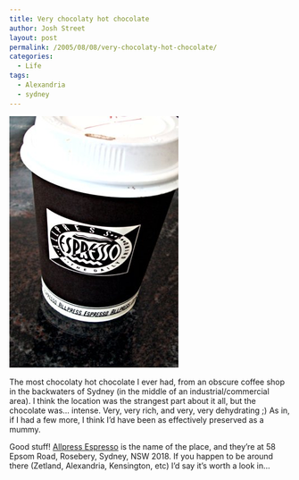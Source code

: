 ```yaml
---
title: Very chocolaty hot chocolate
author: Josh Street
layout: post
permalink: /2005/08/08/very-chocolaty-hot-chocolate/
categories:
  - Life
tags:
  - Alexandria
  - sydney
---
```

![Photo of a cup][1]

The most chocolaty hot chocolate I ever had, from an obscure coffee shop in the backwaters of Sydney (in the middle of an industrial/commercial area). I think the location was the strangest part about it all, but the chocolate was&#8230; intense. Very, very rich, and very, very dehydrating ;) As in, if I had a few more, I think I&#8217;d have been as effectively preserved as a mummy.

Good stuff! [Allpress Espresso][2] is the name of the place, and they&#8217;re at 58 Epsom Road, Rosebery, Sydney, NSW 2018. If you happen to be around there (Zetland, Alexandria, Kensington, etc) I&#8217;d say it&#8217;s worth a look in&#8230;

 [1]: /blog/wp-content/2005/08/allpress.jpg
 [2]: http://www.allpressespresso.com/index.htm